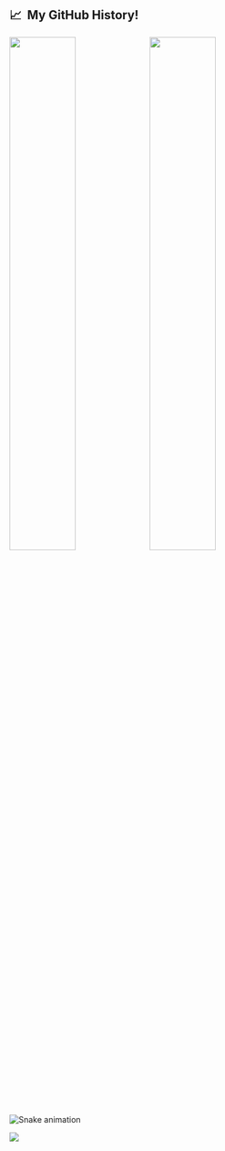 <h2> 📈 &nbsp;My GitHub History!</h2>

<p align="left">
  <img width="48%" src="https://github-readme-stats.vercel.app/api?username=Yash-srivastav16&show_icons=true&theme=chartreuse-dark&count_private=true&include_all_commits=true" /> 
  <img width="48%" src="https://github-readme-streak-stats.herokuapp.com/?user=Yash-srivastav16&theme=chartreuse-dark" />
</p> 

![Snake animation](https://github.com/thepiyushmalhotra/thepiyushmalhotra/blob/output/github-contribution-grid-snake.svg)
  
<p align="left">
  <img src="https://capsule-render.vercel.app/api?type=waving&color=gradient&height=100&section=footer"/>
</p>
